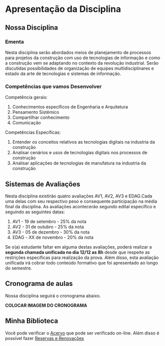 # Apresentação da Disciplina

## Nossa Disciplina
### Ementa
Nesta disciplina serão abordados meios de planejamento de processos para projetos da construção com uso de tecnologias de informação e como a construção vem se adaptando no contexto da revolução industrial. Serão discutidas possibilidades de organização de equipes multidisciplinares e estado da arte de tecnologias e sistemas de informação.

### Competências que vamos Desenvolver
Competência gerais:
1. Conhecimentos específicos de Engenharia e Arquitetura
2. Pensamento Sistêmico
3. Compartilhar conhecimento
4. Comunicação

Competências Específicas:
1. Entender os conceitos relativos as tecnologias digitais na industria da construção
2. Analisar cenários e usos de tecnologias digitais nos processos de construção
3. Analisar aplicações de tecnologias de manufatura na industria da construção

## Sistemas de Avaliações
Nesta disciplina existirão quatro avaliações AV1, AV2, AV3 e EDAG.Cada uma delas com seu respectivo peso e consequente participação na média final da disciplina. As avaliações acontecerão segundo edital específico e seguindo as seguintes datas:

1. AV1 - 19 de setembro - 25% da nota
2. AV2 - 31 de outubro - 25% da nota
3. AV3 - 05 de dezembro - 30% da nota
4. EDAG - XX de novembro - 20% da nota

Se o(a) estudante faltar em alguma destas avaliações, poderá realizar a **segunda chamada unificada no dia 12/12 as 8h** desde que respeite as restrições específicas para realização da prova. Além disso, esta avaliação unificada irá cobrar todo conteúdo formativo que foi apresentado ao longo do semestre.

## Cronograma de aulas
Nossa disciplina seguirá o cronograma abaixo.

**COLOCAR IMAGEM DO CRONOGRAMA**

## Minha Biblioteca
Você pode verificar o [Acervo](https://bit.ly/BibSENAI) que pode ser verificado on-line. Além disso é possível fazer [Reservas e Renovações](https://bit.ly/PergamunFIEB)

